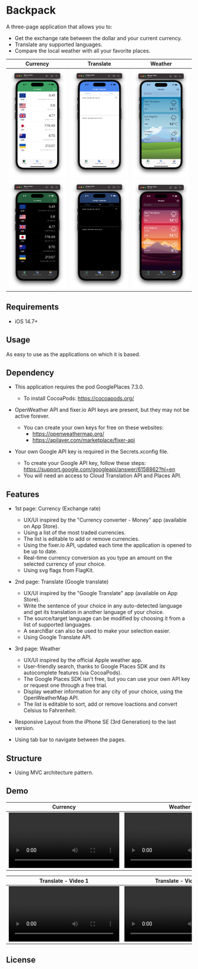 #  Backpack

A three-page application that allows you to:
* Get the exchange rate between the dollar and your current currency.
* Translate any supported languages.
* Compare the local weather with all your favorite places.

|Currency|Translate|Weather|
|--|--|--|
|<img src="/Resources/iPhone-14-Pro-Currency-Light.png" width="200">|<img src="/Resources/iPhone-14-Pro-Translate-Light.png" width="200">|<img src="/Resources/iPhone-14-Pro-Weather-Light.png" width="200">|
|<img src="/Resources/iPhone-14-Pro-Currency-Dark.png" width="200">|<img src="/Resources/iPhone-14-Pro-Translate-Dark.png" width="200">|<img src="/Resources/iPhone-14-Pro-Weather-Dark.png" width="200">|

## Requirements

* iOS 14.7+

## Usage

As easy to use as the applications on which it is based.

## Dependency

* This application requires the pod GooglePlaces 7.3.0.
    * To install CocoaPods: https://cocoapods.org/

* OpenWeather API and fixer.io API keys are present, but they may not be active forever.
    * You can create your own keys for free on these websites:
        * https://openweathermap.org/
        * https://apilayer.com/marketplace/fixer-api

* Your own Google API key is required in the Secrets.xconfig file.
    * To create your Google API key, follow these steps: https://support.google.com/googleapi/answer/6158862?hl=en
    * You will need an access to Cloud Translation API and Places API.

## Features

* 1st page: Currency (Exchange rate)
    * UX/UI inspired by the "Currency converter - Money" app (available on App Store).
    * Using a list of the most traded currencies.
    * The list is editable to add or remove currencies.
    * Using the fixer.io API, updated each time the application is opened to be up to date.
    * Real-time currency conversion as you type an amount on the selected currency of your choice.
    * Using svg flags from FlagKit.

* 2nd page: Translate (Google translate)
    * UX/UI inspired by the "Google Translate" app (available on App Store).
    * Write the sentence of your choice in any auto-detected language and get its translation in another language of your choice.
    * The source/target language can be modified by choosing it from a list of supported languages.
    * A searchBar can also be used to make your selection easier. 
    * Using Google Translate API.

* 3rd page: Weather
    * UX/UI inspired by the official Apple weather app.
    * User-friendly search, thanks to Google Places SDK and its autocomplete features (via CocoaPods).
    * The Google Places SDK isn't free, but you can use your own API key or request one through a free trial.
    * Display weather information for any city of your choice, using the OpenWeatherMap API.
    * The list is editable to sort, add or remove loactions and convert Celsius to Fahrenheit.

* Responsive Layout from the iPhone SE (3rd Generation) to the last version.
* Using tab bar to navigate between the pages.

## Structure

* Using MVC architecture pattern.

## Demo

|Currency|Weather|
|--|--|
|<video src="/Resources/Demo-iPhone-14-Pro-Currency.mp4">|<video src="/Resources/Demo-iPhone-14-Pro-Weather.mp4">|

|Translate - Video 1|Translate - Video 2|
|--|--|
|<video src="/Resources/Demo-iPhone-14-Pro-Translate-1.mp4">|<video src="/Resources/Demo-iPhone-14-Pro-Translate-2.mp4">|

## License
